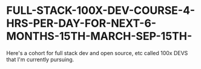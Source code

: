 # FULL-STACK-100X-DEV-COURSE-4-HRS-PER-DAY-FOR-NEXT-6-MONTHS-15TH-MARCH-SEP-15TH-
Here's a cohort for full stack dev and open source, etc called 100x DEVS that I'm currently pursuing.  
